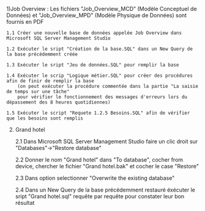 1)Job Overview : Les fichiers "Job_Overview_MCD" (Modèle Conceptuel de Données) et "Job_Overview_MPD" (Modèle Physique de Données) sont fournis en PDF

	1.1 Créer une nouvelle base de données appelée Job Overview dans Microsoft SQL Server Management Studio
	
	1.2 Exécuter le sript "Création de la base.SQL" dans un New Query de la base précédemment créée
	
	1.3 Exécuter le sript "Jeu de données.SQL" pour remplir la base
	
	1.4 Exécuter le scrip "Logique métier.SQL" pour créer des procédures afin de finir de remplir la base 
		(on peut exécuter la procédure commentée dans la partie "La saisie de temps sur une tâche"
		pour vérifier le fonctionnement des messages d'erreurs lors du dépassement des 8 heures quotidiennes)
	
	1.5 Exécuter le script "Requete 1.2.5 Besoins.SQL" afin de vérifier que les besoins sont remplis
	
2) Grand hotel

	2.1 Dans Microsoft SQL Server Management Studio faire un clic droit sur "Databases"->"Restore database" 
	
	2.2 Donner le nom "Grand hotel" dans "To database", cocher from device, chercher le fichier "Grand hotel.bak" et cocher le case "Restore"
	
	2.3 Dans option selectionner "Overwrite the existing database"
	
	2.4 Dans un New Query de la base précédemment restauré éxécuter le sript "Grand hotel.sql" requête par requête pour constater leur bon résultat
